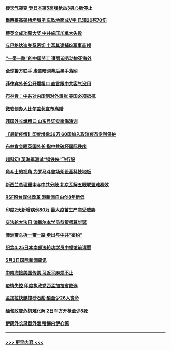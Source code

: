 #### [疑天气突变 登日本第5高峰枪岳3男心肺停止](../pages/prog202/a103110301.md?t=05041602) 
#### [墨西哥高架桥坍塌 列车坠地面成V字 已知20死70伤](../pages/prog202/a103110283.md?t=05041602) 
#### [蔡英文成功获大奖 中共施压加拿大失败](../pages/prog202/a103110276.md?t=05041602) 
#### [与巴格达迪关系密切 土耳其逮捕IS军事首领](../pages/prog202/a103110225.md?t=05041602) 
#### [“一带一路”的中国劳工 遭强迫劳动惨死海外](../pages/prog202/a103110211.md?t=05041602) 
#### [全球警方联手 虐童暗网幕后黑手落网](../pages/prog202/a103110019.md?t=05041602) 
#### [菲律宾外长公开爆粗口 直言跟中共客气没用](../pages/prog202/a103109850.md?t=05041602) 
#### [布林肯：中共对内压制对外嚣张 美国必须抵抗](../pages/prog202/a103110117.md?t=05041602) 
#### [微软创办人比尔盖茨宣布离婚](../pages/prog202/a103110101.md?t=05041602) 
#### [菲国外长爆粗口 山东号证实南海演训](../pages/prog202/a103109803.md?t=05041602) 
#### [【最新疫情】印度增逾36万 60国加入取消疫苗专利保护](../pages/prog202/a103109808.md?t=05041602) 
#### [布林肯会晤英国外长 指中共破坏国际秩序](../pages/prog202/a103110004.md?t=05041602) 
#### [超科幻! 英海军测试“钢铁侠”飞行服](../pages/prog202/a103109986.md?t=05041602) 
#### [角斗士的视角 为罗马斗兽场架设高科技地板](../pages/prog202/a103109979.md?t=05041602) 
#### [新西兰总理重申与中共分歧 北京瓦解五眼联盟难奏效](../pages/prog202/a103109821.md?t=05041602) 
#### [RSF盼台媒体改革 港新闻自由创8年新低](../pages/prog202/a103109750.md?t=05041602) 
#### [印度2天新增病例80万 最大疫苗生产商受威胁](../pages/prog202/a103109689.md?t=05041602) 
#### [庆法轮大法日 澳墨尔本学员恭贺师尊华诞](../pages/prog202/a103109592.md?t=05041602) 
#### [澳洲带头拆一带一路 牵出与中共“密约”](../pages/prog202/a103109565.md?t=05041602) 
#### [纪念4.25日本南部法轮功学员中领馆前请愿](../pages/prog202/a103109543.md?t=05041602) 
#### [5月3日国际新闻简讯](../pages/prog202/a103109519.md?t=05041602) 
#### [中南海接美国传票 习近平麻烦不止](../pages/prog202/a103109497.md?t=05041602) 
#### [疫情失控 印度执政党西孟加拉省败选](../pages/prog202/a103109500.md?t=05041602) 
#### [孟加拉快艇撞砂石船 酿至少26人丧命](../pages/prog202/a103109492.md?t=05041602) 
#### [缅甸政变危机难化解 2日军方开枪至少8死](../pages/prog202/a103109390.md?t=05041602) 
#### [伊朗外长录音外泄 哈梅内伊心惊](../pages/prog202/a103109379.md?t=05041602) 

----
#### [ >>> 更早内容 <<< ](../indexes/prog202-earlier.md)
